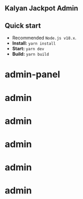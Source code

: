 ## Kalyan Jackpot Admin


## Quick start

- Recommended `Node.js v18.x`.
- **Install:** `yarn install`
- **Start:** `yarn dev`
- **Build:** `yarn build`
# admin-panel
# admin
# admin
# admin
# admin
# admin
